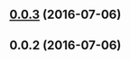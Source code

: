 <a name="0.0.3"></a>
## [0.0.3](https://github.com/damonjs/damon-reporter/compare/v0.0.2...v0.0.3) (2016-07-06)



<a name="0.0.2"></a>
## 0.0.2 (2016-07-06)




